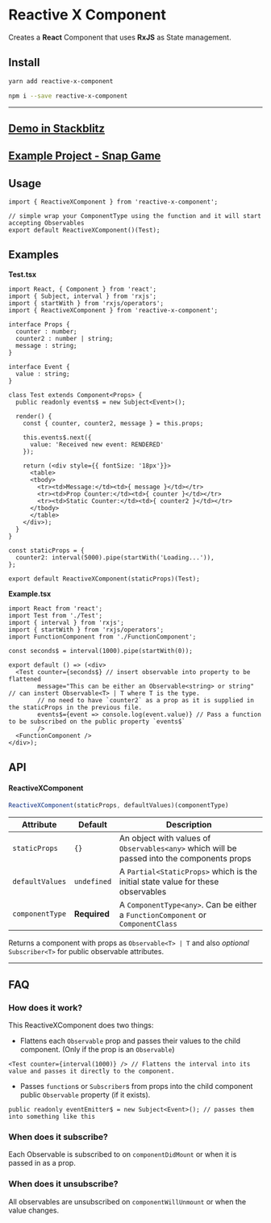 # Reactive X Component

Creates a **React** Component that uses **RxJS** as State management.

## Install

```bash
yarn add reactive-x-component
```

```bash
npm i --save reactive-x-component
```

----

## [Demo in Stackblitz](https://stackblitz.com/edit/reactive-x-component)

## [Example Project - Snap Game](https://github.com/kevupton/react-snap)

## Usage
```tsx
import { ReactiveXComponent } from 'reactive-x-component';

// simple wrap your ComponentType using the function and it will start accepting Observables
export default ReactiveXComponent()(Test);
```

## Examples
**Test.tsx**
```tsx
import React, { Component } from 'react';
import { Subject, interval } from 'rxjs';
import { startWith } from 'rxjs/operators';
import { ReactiveXComponent } from 'reactive-x-component';

interface Props {
  counter : number;
  counter2 : number | string;
  message : string;
}

interface Event {
  value : string;
}

class Test extends Component<Props> {
  public readonly events$ = new Subject<Event>();
  
  render() {
    const { counter, counter2, message } = this.props;

    this.events$.next({
      value: 'Received new event: RENDERED'
    });

    return (<div style={{ fontSize: '18px'}}>
      <table>
      <tbody>
        <tr><td>Message:</td><td>{ message }</td></tr>
        <tr><td>Prop Counter:</td><td>{ counter }</td></tr>
        <tr><td>Static Counter:</td><td>{ counter2 }</td></tr>
      </tbody>
      </table>
    </div>);
  }
}

const staticProps = {
  counter2: interval(5000).pipe(startWith('Loading...')),
};

export default ReactiveXComponent(staticProps)(Test);
```

**Example.tsx**
```tsx
import React from 'react';
import Test from './Test';
import { interval } from 'rxjs';
import { startWith } from 'rxjs/operators';
import FunctionComponent from './FunctionComponent';

const seconds$ = interval(1000).pipe(startWith(0));

export default () => (<div>
  <Test counter={seconds$} // insert observable into property to be flattened
        message="This can be either an Observable<string> or string"  // can instert Observable<T> | T where T is the type.
        // no need to have `counter2` as a prop as it is supplied in the staticProps in the previous file.
        events$={event => console.log(event.value)} // Pass a function to be subscribed on the public property `events$`
        />
  <FunctionComponent />
</div>);
```

## API

#### **ReactiveXComponent**

```ts
ReactiveXComponent(staticProps, defaultValues)(componentType)
```

| Attribute      | Default      | Description                                                                                |
| ---------------| -------------|---------------------------------------------------------------------------------- |
| `staticProps`  | `{}`         | An object with values of `Observables<any>` which will be passed into the components props |
| `defaultValues`| `undefined`  |A `Partial<StaticProps>` which is the initial state value for these observables            |
| `componentType`| **Required** | A `ComponentType<any>`. Can be either a `FunctionComponent` or `ComponentClass`            |

Returns a component with props as `Observable<T> | T` and also *optional* `Subscriber<T>` for public observable attributes.

----

## FAQ

### How does it work?
This ReactiveXComponent does two things:

 - Flattens each `Observable` prop and passes their values to the child component. (Only if the prop is an `Observable`)
 ```tsx
 <Test counter={interval(1000)} /> // Flattens the interval into its value and passes it directly to the component.
 ```

 - Passes `function`s or `Subscriber`s from props into the child component public `Observable` property (if it exists).
 ```tsx
 public readonly eventEmitter$ = new Subject<Event>(); // passes them into something like this
 ```

### When does it subscribe?
Each Observable is subscribed to on `componentDidMount` or when it is passed in as a prop.

### When does it unsubscribe?
All observables are unsubscribed on `componentWillUnmount` or when the value changes.
